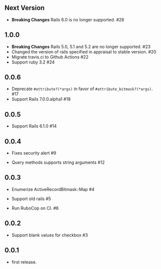 ## Next Version

* **Breaking Changes** Rails 6.0 is no longer supported. #28

## 1.0.0

* **Breaking Changes** Rails 5.0, 5.1 and 5.2 are no longer supported. #23
* Changed the version of rails specified in appraisal to stable version. #20
* Migrate travis.ci to Github Actions #22
* Support ruby 3.2 #24

## 0.0.6

* Deprecate `#attribute?(*args)` in favor of `#attribute_bitmask?(*args)`. #17
* Support Rails 7.0.0.alpha1 #18

## 0.0.5

* Support Rails 6.1.0 #14

## 0.0.4

* Fixes security alert #9

* Query methods supports string arguments #12

## 0.0.3

* Enumerize ActiveRecordBitmask::Map #4

* Support old rails #5

* Run RuboCop on CI. #6

## 0.0.2

* Support blank values for checkbox #3

## 0.0.1

* first release.
